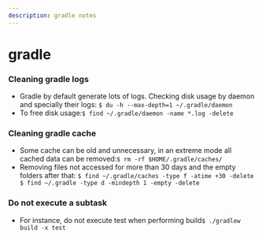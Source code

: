 ```yaml
---
description: gradle notes
---
```


# gradle

### Cleaning gradle logs

* Gradle by default generate lots of logs. Checking disk usage by daemon and specially their logs: `$ du -h --max-depth=1 ~/.gradle/daemon`
* To free disk usage:`$ find ~/.gradle/daemon -name *.log -delete`

### Cleaning gradle cache

* Some cache can be old and unnecessary, in an extreme mode all cached data can be removed:`$ rm -rf $HOME/.gradle/caches/`
* Removing files not accessed for more than 30 days and the empty folders after that: `$ find ~/.gradle/caches -type f -atime +30 -delete $ find ~/.gradle -type d -mindepth 1 -empty -delete`

### Do not execute a subtask

* For instance, do not execute test when performing build`$ ./gradlew build -x test` 

